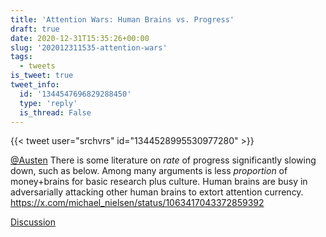 ```yaml
---
title: 'Attention Wars: Human Brains vs. Progress'
draft: true
date: 2020-12-31T15:35:26+00:00
slug: '202012311535-attention-wars'
tags:
  - tweets
is_tweet: true
tweet_info:
  id: '1344547696829288450'
  type: 'reply'
  is_thread: False
---
```




{{< tweet user="srchvrs" id="1344528995530977280" >}}

[@Austen](https://x.com/Austen) There is some literature on *rate* of progress significantly slowing down, such as below. Among many arguments is less *proportion* of money+brains for basic research plus culture. Human brains are busy in adversarially attacking other human brains to extort attention currency. <https://x.com/michael_nielsen/status/1063417043372859392>

[Discussion](https://x.com/sytelus/status/1344547696829288450)
